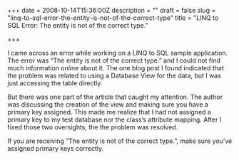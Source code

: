+++
date = 2008-10-14T15:36:00Z
description = ""
draft = false
slug = "linq-to-sql-error-the-entity-is-not-of-the-correct-type"
title = "LINQ to SQL Error: The entity is not of the correct type."

+++


I came across an error while working on a LINQ to SQL sample application. The error was “The entity is not of the correct type.” and I could not find much information online about it. The one blog post I found indicated that the problem was related to using a Database View for the data, but I was just accessing the table directly.

But there was one part of the article that caught my attention. The author was discussing the creation of the view and making sure you have a primary key assigned. This made me realize that I had not assigned a primary key to my test database nor the class’s attribute mapping. After I fixed those two oversights, the the problem was resolved.

If you are receiving “The entity is not of the correct type.”, make sure you’ve assigned primary keys correctly.

